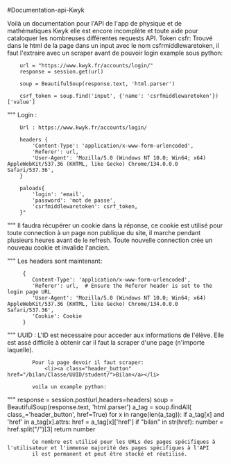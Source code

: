 #Documentation-api-Kwyk

Voilà un documentation pour l'API de l'app de physique et de mathématiques Kwyk elle est encore incomplète et toute aide pour cataloquer les nombreuses différentes requests API.
   Token csfr:
        Trouvé dans le html de la page dans un input avec le nom csfrmiddlewaretoken, il faut l'extraire avec un scraper avant de pouvoir login example sous python:
        
        url = "https://www.kwyk.fr/accounts/login/"
        response = session.get(url)

        soup = BeautifulSoup(response.text, 'html.parser')

        csrf_token = soup.find('input', {'name': 'csrfmiddlewaretoken'})['value']


"""
    Login :
    
        Url : https://www.kwyk.fr/accounts/login/

        headers {
            'Content-Type': 'application/x-www-form-urlencoded',
            'Referer': url,
            'User-Agent': 'Mozilla/5.0 (Windows NT 10.0; Win64; x64) AppleWebKit/537.36 (KHTML, like Gecko) Chrome/134.0.0.0 Safari/537.36',
        }
        
        paloads{
            'login': 'email',
            'password': 'mot de passe',
            'csrfmiddlewaretoken': csrf_token,
        }"
"""
        Il faudra récupérer un cookie dans la réponse, ce cookie est utilisé pour toute connection à un page non publique du site, il marche pendant
        plusieurs heures avant de le refresh. Toute nouvelle connection crée un nouveau cookie et invalide l'ancien.

"""
    Les headers sont maintenant:
    
         {
            Content-Type': 'application/x-www-form-urlencoded',
            'Referer': url,  # Ensure the Referer header is set to the login page URL
            'User-Agent': 'Mozilla/5.0 (Windows NT 10.0; Win64; x64) AppleWebKit/537.36 (KHTML, like Gecko) Chrome/134.0.0.0 Safari/537.36',
            'Cookie': Cookie
         }   

    
"""
        UUID :
            L'ID est necessaire pour acceder aux informations de l'élève. Elle est assé difficile à obtenir car il faut
            la scraper d'une page (n'importe laquelle).

            Pour la page devoir il faut scraper:
                <li><a class="header_button" href="/bilan/Classe/UUID/student/">Bilan</a></li>
            
            voila un example python:
"""
            response = session.post(url,headers=headers)
            soup = BeautifulSoup(response.text, 'html.parser')
            a_tag = soup.findAll( class_='header_button', href=True)
            for x in range(len(a_tag)):
                if a_tag[x] and 'href' in a_tag[x].attrs:
                    href = a_tag[x]['href']
                    if "bilan" in str(href):
                        number = href.split("/")[3]
                        return number


            Ce nombre est utilisé pour les URLs des pages spécifiques à l'utilisateur et l'immense majorité des pages spécifiques à l'API
            il est permanent et peut être stocké et réutilisé.

